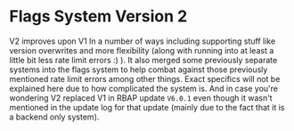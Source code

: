 # Flags System Version 2

V2 improves upon V1 In a number of ways including supporting stuff like version overwrites and more flexibility (along with running into at least a little bit less rate limit errors :) ). It also merged some previously separate systems into the flags system to help combat against those previously mentioned rate limit errors among other things. Exact specifics will not be explained here due to how complicated the system is. And in case you're wondering V2 replaced V1 in RBAP update `V6.0.1` even though it wasn't mentioned in the update log for that update (mainly due to the fact that it is a backend only system).